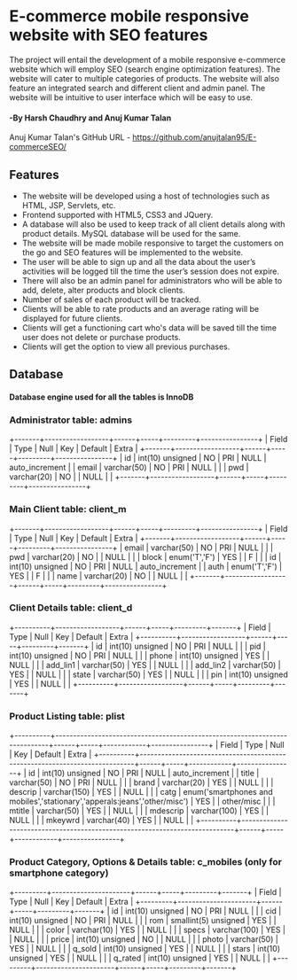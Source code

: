 # E-commerce mobile responsive website with SEO features

The project will entail the development of a mobile responsive e-commerce website which will employ SEO (search engine optimization features). The website will cater to multiple categories of products. The website will also feature an integrated search and different client and admin panel. The website will be intuitive to user interface which will be easy to use.

#### -By Harsh Chaudhry and Anuj Kumar Talan
Anuj Kumar Talan's GitHub URL - <a href="github.com">https://github.com/anujtalan95/E-commerceSEO/</a>

## Features

* The website will be developed using a host of technologies such as HTML, JSP, Servlets, etc. 
* Frontend supported with HTML5, CSS3 and JQuery.
* A database will also be used to keep track of all client details along with product details. MySQL database will be used for the same.
* The website will be made mobile responsive to target the customers on the go and SEO features will be implemented to the website.
* The user will be able to sign up and all the data about the user’s activities will be logged till the time the user’s session does not expire.
* There will also be an admin panel for administrators who will be able to add, delete, alter products and block clients.
* Number of sales of each product will be tracked.
* Clients will be able to rate products and an average rating will be displayed for future clients.
* Clients will get a functioning cart who's data will be saved till the time user does not delete or purchase products.
* Clients will get the option to view all previous purchases.

## Database
#### Database engine used for all the tables is InnoDB
### Administrator table: admins
+-------+------------------+------+-----+---------+----------------+
| Field | Type             | Null | Key | Default | Extra          |
+-------+------------------+------+-----+---------+----------------+
| id    | int(10) unsigned | NO   | PRI | NULL    | auto_increment |
| email | varchar(50)      | NO   | PRI | NULL    |                |
| pwd   | varchar(20)      | NO   |     | NULL    |                |
+-------+------------------+------+-----+---------+----------------+

### Main Client table: client_m
+-------+------------------+------+-----+---------+----------------+
| Field | Type             | Null | Key | Default | Extra          |
+-------+------------------+------+-----+---------+----------------+
| email | varchar(50)      | NO   | PRI | NULL    |                |
| pwd   | varchar(20)      | NO   |     | NULL    |                |
| block | enum('T','F')    | YES  |     | F       |                |
| id    | int(10) unsigned | NO   | PRI | NULL    | auto_increment |
| auth  | enum('T','F')    | YES  |     | F       |                |
| name  | varchar(20)      | NO   |     | NULL    |                |
+-------+------------------+------+-----+---------+----------------+

### Client Details table: client_d
+----------+------------------+------+-----+---------+-------+
| Field    | Type             | Null | Key | Default | Extra |
+----------+------------------+------+-----+---------+-------+
| id       | int(10) unsigned | NO   | PRI | NULL    |       |
| pid      | int(10) unsigned | NO   | PRI | NULL    |       |
| phone    | int(10) unsigned | YES  |     | NULL    |       |
| add_lin1 | varchar(50)      | YES  |     | NULL    |       |
| add_lin2 | varchar(50)      | YES  |     | NULL    |       |
| state    | varchar(50)      | YES  |     | NULL    |       |
| pin      | int(10) unsigned | YES  |     | NULL    |       |
+----------+------------------+------+-----+---------+-------+

### Product Listing table: plist
+----------+----------------------------------------------------------------------------+------+-----+------------+----------------+
| Field    | Type                                                                       | Null | Key | Default    | Extra          |
+----------+----------------------------------------------------------------------------+------+-----+------------+----------------+
| id       | int(10) unsigned                                                           | NO   | PRI | NULL       | auto_increment |
| title    | varchar(50)                                                                | NO   | PRI | NULL       |                |
| brand    | varchar(20)                                                                | YES  |     | NULL       |                |
| descrip  | varchar(150)                                                               | YES  |     | NULL       |                |
| catg     | enum('smartphones and mobiles','stationary','apperals:jeans','other/misc') | YES  |     | other/misc |                |
| mtitle   | varchar(50)                                                                | YES  |     | NULL       |                |
| mdescrip | varchar(100)                                                               | YES  |     | NULL       |                |
| mkeywrd  | varchar(40)                                                                | YES  |     | NULL       |                |
+----------+----------------------------------------------------------------------------+------+-----+------------+----------------+

### Product Category, Options & Details table: c_mobiles (only for smartphone category)
+---------+----------------------+------+-----+---------+-------+
| Field   | Type                 | Null | Key | Default | Extra |
+---------+----------------------+------+-----+---------+-------+
| id      | int(10) unsigned     | NO   | PRI | NULL    |       |
| cid     | int(10) unsigned     | NO   | PRI | NULL    |       |
| rom     | smallint(5) unsigned | YES  |     | NULL    |       |
| color   | varchar(10)          | YES  |     | NULL    |       |
| specs   | varchar(100)         | YES  |     | NULL    |       |
| price   | int(10) unsigned     | NO   |     | NULL    |       |
| photo   | varchar(50)          | YES  |     | NULL    |       |
| q_sold  | int(10) unsigned     | YES  |     | NULL    |       |
| stars   | int(10) unsigned     | YES  |     | NULL    |       |
| q_rated | int(10) unsigned     | YES  |     | NULL    |       |
+---------+----------------------+------+-----+---------+-------+
